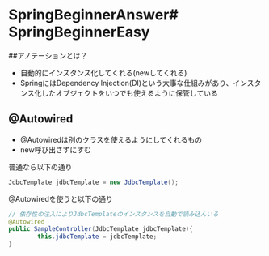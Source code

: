 # SpringBeginnerAnswer# SpringBeginnerEasy

##アノテーションとは？
- 自動的にインスタンス化してくれる(newしてくれる)
- SpringにはDependency Injection(DI)という大事な仕組みがあり、インスタンス化したオブジェクトをいつでも使えるように保管している

## @Autowired
- @Autowiredは別のクラスを使えるようにしてくれるもの
- new呼び出さずにすむ

普通なら以下の通り
```Java
JdbcTemplate jdbcTemplate = new JdbcTemplate();
```
@Autowiredを使うと以下の通り
```Java
// 依存性の注入によりJdbcTemplateのインスタンスを自動で読み込んいる
@Autowired
public SampleController(JdbcTemplate jdbcTemplate){
        this.jdbcTemplate = jdbcTemplate;
}
```